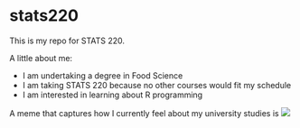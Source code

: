# stats220

This is my repo for STATS 220. 

A little about me:

- I am undertaking a degree in Food Science
- I am taking STATS 220 because no other courses would fit my schedule
- I am interested in learning about R programming 

A meme that captures how I currently feel about my university studies is ![](https://c.tenor.com/8druEACXtX8AAAAd/tenor.gif)
